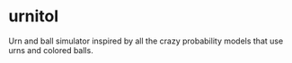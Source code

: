 urnitol
=======

Urn and ball simulator inspired by all the crazy probability models that use urns and colored balls.

